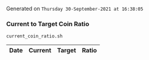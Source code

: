 Generated on `Thursday 30-September-2021 at 16:38:05`

### Current to Target Coin Ratio
`current_coin_ratio.sh`

Date|Current|Target|Ratio
---|---|---|---
